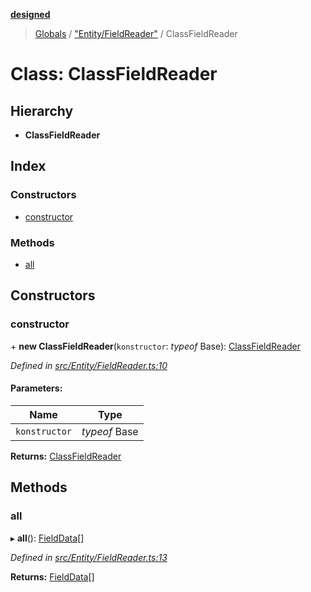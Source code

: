 **[designed](tsdoc/README.md)**

> [Globals](tsdoc/globals.md) / ["Entity/FieldReader"](tsdoc/modules/_entity_fieldreader_.md) / ClassFieldReader

# Class: ClassFieldReader

## Hierarchy

* **ClassFieldReader**

## Index

### Constructors

* [constructor](tsdoc/classes/_entity_fieldreader_.classfieldreader.md#constructor)

### Methods

* [all](tsdoc/classes/_entity_fieldreader_.classfieldreader.md#all)

## Constructors

### constructor

\+ **new ClassFieldReader**(`konstructor`: *typeof* Base): [ClassFieldReader](tsdoc/classes/_entity_fieldreader_.classfieldreader.md)

*Defined in [src/Entity/FieldReader.ts:10](https://github.com/jamesapple/ts-designed/blob/be057cd/src/Entity/FieldReader.ts#L10)*

#### Parameters:

Name | Type |
------ | ------ |
`konstructor` | *typeof* Base |

**Returns:** [ClassFieldReader](tsdoc/classes/_entity_fieldreader_.classfieldreader.md)

## Methods

### all

▸ **all**(): [FieldData](tsdoc/interfaces/_entity_fieldreader_.fielddata.md)[]

*Defined in [src/Entity/FieldReader.ts:13](https://github.com/jamesapple/ts-designed/blob/be057cd/src/Entity/FieldReader.ts#L13)*

**Returns:** [FieldData](tsdoc/interfaces/_entity_fieldreader_.fielddata.md)[]
